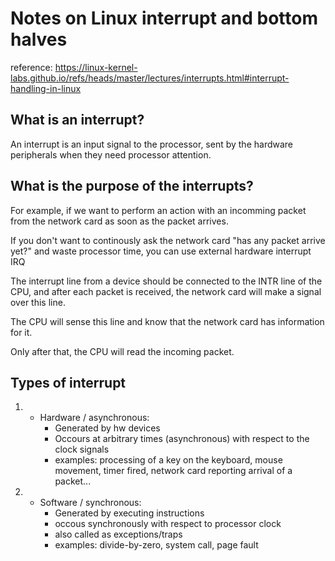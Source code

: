 # Notes on Linux interrupt and bottom halves

reference: https://linux-kernel-labs.github.io/refs/heads/master/lectures/interrupts.html#interrupt-handling-in-linux

## What is an interrupt?

An interrupt is an input signal to the processor, sent by the hardware peripherals when they need processor attention. 

## What is the purpose of the interrupts?

For example, if we want to perform an action with an incomming packet from the network card as soon as the packet arrives.

If you don't want to continously ask the network card "has any packet arrive yet?" and waste processor time, you
can use external hardware interrupt IRQ

The interrupt line from a device should be connected to the INTR line of the CPU, and after each packet is received,
the network card will make a signal over this line. 

The CPU will sense this line and know that the network card has information for it.

Only after that, the CPU will read the incoming packet. 

## Types of interrupt

1. - Hardware / asynchronous:
     - Generated by hw devices
     - Occours at arbitrary times (asynchronous) with respect to the clock signals
     - examples: processing of a key on the keyboard, mouse movement, timer fired, network card reporting arrival of a packet...
2. - Software / synchronous:
     - Generated by executing instructions
     - occous synchronously with respect to processor clock
     - also called as exceptions/traps
     - examples: divide-by-zero, system call, page fault
    
    
